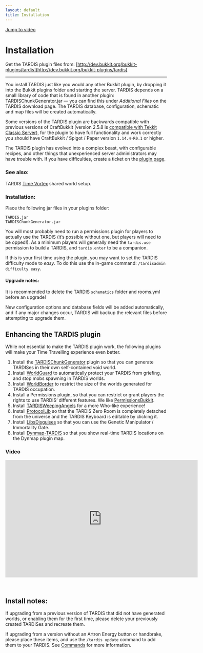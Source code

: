 ```yaml
---
layout: default
title: Installation
---
```


[Jump to video](#video)

# Installation

Get the TARDIS plugin files from: [http://dev.bukkit.org/bukkit-plugins/tardis](http://dev.bukkit.org/bukkit-plugins/tardis)

* * *

You install TARDIS just like you would any other Bukkit plugin, by dropping it into the Bukkit plugins folder and starting the server. TARDIS depends on a small library of code that is found in another plugin: TARDISChunkGenerator.jar — you can find this under _Additional Files_ on the TARDIS download page. The TARDIS database, configuration, schematic and map files will be created automatically.

Some versions of the TARDIS plugin are backwards compatible with previous versions of CraftBukkit (version 2.5.8 is [compatible with Tekkit Classic Server](tekkit.html)), for the plugin to have full functionality and work correctly you should have CraftBukkit / Spigot / Paper version `1.14.4-R0.1` or higher.

The TARDIS plugin has evolved into a complex beast, with configurable recipes, and other things that unexperienced server administrators may have trouble with. If you have difficulties, create a ticket on the [plugin page](http://dev.bukkit.org/bukkit-plugins/tardis/tickets).

### See also:

TARDIS [Time Vortex](time-vortex.html) shared world setup.

### Installation:

Place the following jar files in your plugins folder:

    TARDIS.jar
    TARDISChunkGenerator.jar

You will most probably need to run a permissions plugin for players to actually use the TARDIS (it’s possible without one, but players will need to be opped!). As a minimum players will generally need the `tardis.use` permission to build a TARDIS, and `tardis.enter` to be a companion.

If this is your first time using the plugin, you may want to set the TARDIS difficulty mode to _easy_. To do this use the in-game command: `/tardisadmin difficulty easy`.

#### Upgrade notes:

It is recommended to delete the TARDIS `schematics` folder and rooms.yml before an upgrade!

New configuration options and database fields will be added automatically, and if any major changes occur, TARDIS will backup the relevant files before attempting to upgrade them.

## Enhancing the TARDIS plugin

While not essential to make the TARDIS plugin work, the following plugins will make your Time Travelling experience even better.

1. Install the [TARDISChunkGenerator](http://dev.bukkit.org/bukkit-plugins/tardis) plugin so that you can generate TARDISes in their own self-contained void world.
2. Install [WorldGuard](http://dev.bukkit.org/bukkit-plugins/worldguard) to automatically protect your TARDIS from griefing, and stop mobs spawning in TARDIS worlds.
3. Install [WorldBorder](http://dev.bukkit.org/bukkit-plugins/worldborder) to restrict the size of the worlds generated for TARDIS occupation.
4. Install a Permissions plugin, so that you can restrict or grant players the rights to use TARDIS’ different features. We like [PermissionsBukkit](http://dev.bukkit.org/bukkit-plugins/permbukkit/).
5. Install [TARDISWeepingAngels](weeping-angels.html) for a more Who-like experience!
6. Install [ProtocolLib](https://www.spigotmc.org/resources/protocollib.1997/) so that the TARDIS Zero Room is completely detached from the universe and the TARDIS Keyboard is editable by clicking it.
7. Install [LibsDisguises](http://www.spigotmc.org/resources/libs-disguises.81/) so that you can use the Genetic Manipulator / Immortality Gate.
8. Install [Dynmap-TARDIS](http://dev.bukkit.org/bukkit-plugins/dynmap-tardis/) so that you show real-time TARDIS locations on the Dynmap plugin map.

### Video
<iframe src="https://player.vimeo.com/video/58356201" width="600" height="366" frameborder="0" webkitallowfullscreen mozallowfullscreen allowfullscreen></iframe>

&nbsp;

## Install notes:

If upgrading from a previous version of TARDIS that did not have generated worlds, or enabling them for the first time, please delete your previously created TARDISes and recreate them.

If upgrading from a version without an Artron Energy button or handbrake, please place these items, and use the `/tardis update` command to add them to your TARDIS. See [Commands](tardis-commands.html#update) for more information.
